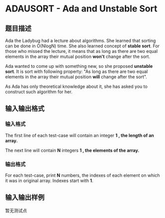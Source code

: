 # ADAUSORT - Ada and Unstable Sort

## 题目描述

Ada the Ladybug had a lecture about algorithms. She learned that sorting can be done in O(NlogN) time. She also learned concept of **stable sort**. For those who missed the lecture, it means that as long as there are two equal elements in the array their mutual position **won't** change after the sort.

Ada wanted to come up with something new, so she proposed **unstable sort**. It is sort with following property: "As long as there are two equal elements in the array their mutual position **will** change after the sort".

As Ada has only theoretical knowledge about it, she has asked you to construct such algorithm for her.

## 输入输出格式

### 输入格式

The first line of each test-case will contain an integer **1 , the length of an array.**

The next line will contain **N** integers **1 , the elements of the array.**

### 输出格式

For each test-case, print **N** numbers, the indexes of each element on which it was in original array. Indexes start with **1**.

## 输入输出样例

暂无测试点

